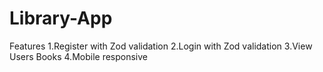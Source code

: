 ﻿# Library-App

 Features
 1.Register with Zod validation
 2.Login with Zod validation
 3.View Users Books
 4.Mobile responsive
